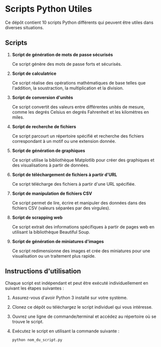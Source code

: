 # Scripts Python Utiles

Ce dépôt contient 10 scripts Python différents qui peuvent être utiles dans diverses situations.

## Scripts

1. **Script de génération de mots de passe sécurisés**

   Ce script génère des mots de passe forts et sécurisés.

2. **Script de calculatrice**

   Ce script réalise des opérations mathématiques de base telles que l'addition, la soustraction, la multiplication et la division.

3. **Script de conversion d'unités**

   Ce script convertit des valeurs entre différentes unités de mesure, comme les degrés Celsius en degrés Fahrenheit et les kilomètres en miles.

4. **Script de recherche de fichiers**

   Ce script parcourt un répertoire spécifié et recherche des fichiers correspondant à un motif ou une extension donnée.

5. **Script de génération de graphiques**

   Ce script utilise la bibliothèque Matplotlib pour créer des graphiques et des visualisations à partir de données.

6. **Script de téléchargement de fichiers à partir d'URL**

   Ce script télécharge des fichiers à partir d'une URL spécifiée.

7. **Script de manipulation de fichiers CSV**

   Ce script permet de lire, écrire et manipuler des données dans des fichiers CSV (valeurs séparées par des virgules).

8. **Script de scrapping web**

   Ce script extrait des informations spécifiques à partir de pages web en utilisant la bibliothèque Beautiful Soup.


9. **Script de génération de miniatures d'images**

    Ce script redimensionne des images et crée des miniatures pour une visualisation ou un traitement plus rapide.

## Instructions d'utilisation

Chaque script est indépendant et peut être exécuté individuellement en suivant les étapes suivantes :

1. Assurez-vous d'avoir Python 3 installé sur votre système.

2. Clonez ce dépôt ou téléchargez le script individuel qui vous intéresse.

3. Ouvrez une ligne de commande/terminal et accédez au répertoire où se trouve le script.

4. Exécutez le script en utilisant la commande suivante :

   ```shell
   python nom_du_script.py
